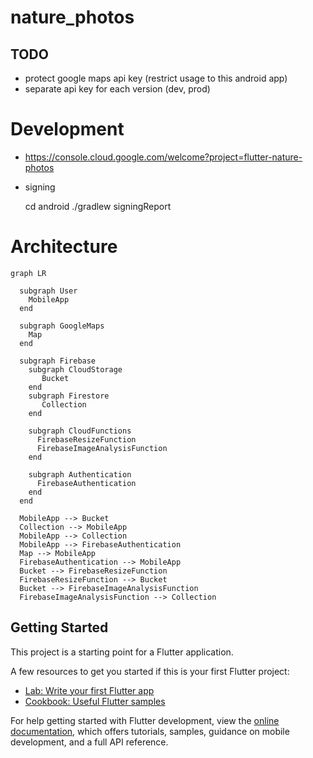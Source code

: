 # nature_photos

## TODO

- protect google maps api key (restrict usage to this android app)
- separate api key for each version (dev, prod)

# Development

- https://console.cloud.google.com/welcome?project=flutter-nature-photos

- signing

    cd android
    ./gradlew signingReport

# Architecture

```mermaid
graph LR

  subgraph User
    MobileApp
  end

  subgraph GoogleMaps
    Map
  end

  subgraph Firebase
    subgraph CloudStorage
       Bucket 
    end
    subgraph Firestore
       Collection 
    end

    subgraph CloudFunctions
      FirebaseResizeFunction
      FirebaseImageAnalysisFunction
    end

    subgraph Authentication
      FirebaseAuthentication
    end
  end

  MobileApp --> Bucket 
  Collection --> MobileApp 
  MobileApp --> Collection
  MobileApp --> FirebaseAuthentication
  Map --> MobileApp
  FirebaseAuthentication --> MobileApp
  Bucket --> FirebaseResizeFunction
  FirebaseResizeFunction --> Bucket 
  Bucket --> FirebaseImageAnalysisFunction
  FirebaseImageAnalysisFunction --> Collection 
```

## Getting Started

This project is a starting point for a Flutter application.

A few resources to get you started if this is your first Flutter project:

- [Lab: Write your first Flutter app](https://docs.flutter.dev/get-started/codelab)
- [Cookbook: Useful Flutter samples](https://docs.flutter.dev/cookbook)

For help getting started with Flutter development, view the
[online documentation](https://docs.flutter.dev/), which offers tutorials,
samples, guidance on mobile development, and a full API reference.
